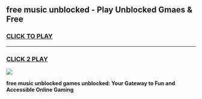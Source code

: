 
## free music unblocked - Play Unblocked Gmaes & Free
<h3>
<a href="https://news.freeplayer.one?title=free_music_unblocked&ref=23F">CLICK TO PLAY</a></h3>
<hr>

<h3>
<a href="https://news.freeplayer.one?title=free_music_unblocked&ref=23F">CLICK 2 PLAY</a>
  
</h3>

<a href="https://news.freeplayer.one?title=free_music_unblocked&ref=23F/"><img src="https://clearcache.store/games.png"></a>


**free music unblocked games unblocked: Your Gateway to Fun and Accessible Online Gaming**

